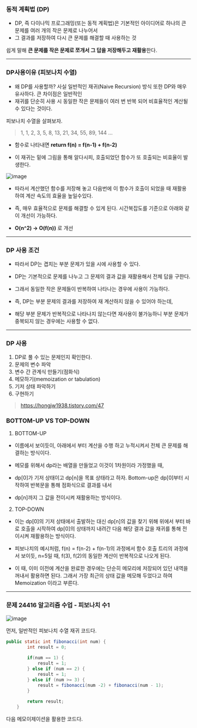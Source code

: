 ### 동적 계획법 (DP)

- DP, 즉 다이나믹 프로그래밍(또는 동적 계획법)은 기본적인 아이디어로 하나의 큰 문제를 여러 개의 작은 문제로 나누어서 
- 그 결과를 저장하여 다시 큰 문제를 해결할 때 사용하는 것

쉽게 말해 **큰 문제를 작은 문제로 쪼개서 그 답을 저장해두고 재활용**한다. 

___

### DP사용이유 (피보나치 수열)

- 왜 DP를 사용할까? 사실 일반적인 재귀(Naive Recursion) 방식 또한 DP와 매우 유사하다. 큰 차이점은 일반적인
- 재귀를 단순히 사용 시 동일한 작은 문제들이 여러 번 반복 되어 비효율적인 계산될 수 있다는 것이다.

피보나치 수열을 살펴보자.

> 1,  1,  2,  3,  5,  8,  13,  21,  34,  55,  89,  144 ...

- 함수로 나타내면 **return f(n) = f(n-1) + f(n-2)**

- 이 재귀는 밑에 그림을 통해 알다시피, 호출되었던 함수가 또 호출되는 비효율이 발생한다.

![image](https://github.com/yybmion/java-algorithms/assets/113106136/53867b2f-ef8e-40b3-8aeb-28368cf9100f)

- 따라서 계산했던 함수를 저장해 놓고 다음번에 이 함수가 호출이 되었을 때 재활용하여 계산 속도의 효율을 높일수있다.

- 즉, 매우 효율적으로 문제를 해결할 수 있게 된다. 시간복잡도를 기준으로 아래와 같이 개선이 가능하다.
- **O(n^2) → O(f(n))** 로 개선

___

### DP 사용 조건

- 따라서 DP는 겹치는 부분 문제가 있을 시에 사용할 수 있다.

- DP는 기본적으로 문제를 나누고 그 문제의 결과 값을 재활용해서 전체 답을 구한다.
- 그래서 동일한 작은 문제들이 반복하여 나타나는 경우에 사용이 가능하다.

- 즉, DP는 부분 문제의 결과를 저장하여 재 계산하지 않을 수 있어야 하는데, 
- 해당 부분 문제가 반복적으로 나타나지 않는다면 재사용이 불가능하니 부분 문제가 중복되지 않는 경우에는 사용할 수 없다.

___

### DP 사용
1) DP로 풀 수 있는 문제인지 확인한다.
2) 문제의 변수 파악
3) 변수 간 관계식 만들기(점화식)
4) 메모하기(memoization or tabulation)
5) 기저 상태 파악하기
6) 구현하기

> https://hongjw1938.tistory.com/47

### BOTTOM-UP VS TOP-DOWN

1. BOTTOM-UP
- 이름에서 보이듯이, 아래에서 부터 계산을 수행 하고 누적시켜서 전체 큰 문제를 해결하는 방식이다.

- 메모를 위해서 dp라는 배열을 만들었고 이것이 1차원이라 가정했을 때,
-  dp[0]가 기저 상태이고 dp[n]을 목표 상태라고 하자. Bottom-up은 dp[0]부터 시작하여 반복문을 통해 점화식으로 결과를 내서
-  dp[n]까지 그 값을 전이시켜 재활용하는 방식이다.

2. TOP-DOWN
- 이는 dp[0]의 기저 상태에서 출발하는 대신 dp[n]의 값을 찾기 위해 위에서 부터 바로 호출을 시작하여 dp[0]의 상태까지 내려간 다음 해당 결과 값을 재귀를 통해 전이시켜 재활용하는 방식이다.

- 피보나치의 예시처럼, f(n) = f(n-2) + f(n-1)의 과정에서 함수 호출 트리의 과정에서 보이듯, n=5일 때, f(3), f(2)의 동일한 계산이 반복적으로 나오게 된다.

- 이 때, 이미 이전에 계산을 완료한 경우에는 단순히 메모리에 저장되어 있던 내역을 꺼내서 활용하면 된다. 그래서 가장 최근의 상태 값을 메모해 두었다고 하여 Memoization 이라고 부른다.

___

### 문제 24416 알고리즘 수업 - 피보나치 수1

![image](https://github.com/yybmion/java-algorithms/assets/113106136/f479c782-a6f3-4e1c-96d5-22a7d79595cf)

먼저, 일반적인 피보나치 수열 재귀 코드다.

```java
public static int fibonacci(int num) {
		int result = 0;
		
		if(num == 1) {
			result = 1;
		} else if (num == 2) {
			result = 1;
		} else if (num >= 3) {			
			result = fibonacci(num -2) + fibonacci(num - 1);
		}
		
		return result;
	}
```

다음 메모이제이션을 활용한 코드다.

```java


